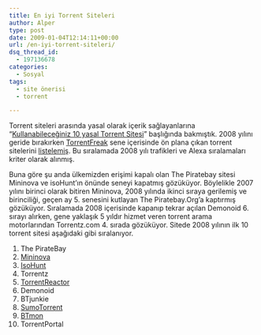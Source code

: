 ```yaml
---
title: En iyi Torrent Siteleri
author: Alper
type: post
date: 2009-01-04T12:14:11+00:00
url: /en-iyi-torrent-siteleri/
dsq_thread_id:
  - 197136678
categories:
  - Sosyal
tags:
  - site önerisi
  - torrent

---
```

Torrent siteleri arasında yasal olarak içerik sağlayanlarına &#8220;[Kullanabileceğiniz 10 yasal Torrent Sitesi][1]&#8221; başlığında bakmıştık. 2008 yılını geride bırakırken <a href="http://torrentfreak.com/" target="_blank">TorrentFreak</a> sene içerisinde ön plana çıkan torrent sitelerini <a href="http://torrentfreak.com/top-10-torrent-sites-of-2008-081228/" target="_blank">listelemiş</a>. Bu sıralamada 2008 yılı trafikleri ve Alexa sıralamaları kriter olarak alınmış.<!--more-->

  
Buna göre şu anda ülkemizden erişimi kapalı olan The Piratebay sitesi Mininova ve isoHunt&#8217;ın önünde seneyi kapatmış gözüküyor. Böylelikle 2007 yılını birinci olarak bitiren Mininova, 2008 yılında ikinci sıraya gerilemiş ve birinciliği, geçen ay 5. senesini kutlayan The Piratebay.Org&#8217;a kaptırmış gözüküyor. Sıralamada 2008 içerisinde kapanıp tekrar açılan Demonoid 6. sırayı alırken, gene yaklaşık 5 yıldır hizmet veren torrent arama motorlarından Torrentz.com 4. sırada gözüküyor. Sitede 2008 yılının ilk 10 torrent sitesi aşağıdaki gibi sıralanıyor.

1. The PirateBay  
2. <a href="http://mininova.org/" target="_blank">Mininova</a>  
3. <a href="http://isohunt.com/" target="_blank">IsoHunt</a>  
4. Torrentz  
5. <a href="http://torrentreactor.net/" target="_blank">TorrentReactor</a>  
6. Demonoid  
7. BTjunkie  
8. <a href="http://sumotorrent.com/" target="_blank">SumoTorrent</a>  
9. <a href="http://btmon.com/" target="_blank" class="broken_link">BTmon</a>  
10. TorrentPortal

 [1]: https://www.murekkep.org/kullanabileceginiz-10-yasal-torrent-sitesi-221